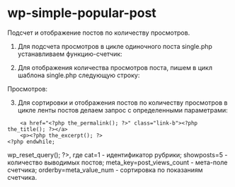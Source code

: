# wp-simple-popular-post
Подсчет и отображение постов по количеству просмотров.

1. Для подсчета просмотров в цикле одиночного поста single.php устанавливаем функцию-счетчик:

<?php setPostViews(get_the_ID()); ?>

2. Для отображения количества просмотров поста, пишем в цикл шаблона single.php следующую строку:

Просмотров: <?php echo getPostViews(get_the_ID()); ?>

3. Для сортировки и отображения постов по количеству просмотров в цикле ленты постов делаем запрос с определенными параметрами:
<?php
query_posts('cat=1&showposts=5&meta_key=post_views_count&orderby=meta_value_num');
	while (have_posts()): the_post(); ?>
		<a href="<?php the_permalink(); ?>" class="link-b"><?php the_title(); ?></a>
		<p><?php the_excerpt(); ?>
	<?php endwhile; 
wp_reset_query(); 
?>, где 
cat=1 - идентификатор рубрики; 
showposts=5 - количество выводимых постов; 
meta_key=post_views_count - мета-поле счетчика;
orderby=meta_value_num - сортировка по показаниям счетчика.
